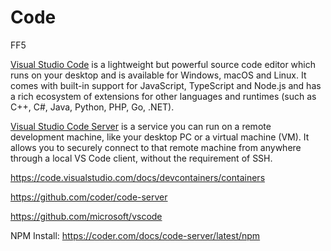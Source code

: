 # Code

FF5

[Visual Studio Code](https://code.visualstudio.com) is a lightweight but 
powerful source code editor which runs on your desktop and is available 
for Windows, macOS and Linux. It comes with built-in support for 
JavaScript, TypeScript and Node.js and has a rich ecosystem of extensions 
for other languages and runtimes (such as C++, C#, Java, Python, PHP, Go, 
.NET).

[Visual Studio Code 
Server](https://code.visualstudio.com/docs/remote/vscode-server) is a 
service you can run on a remote development machine, like your desktop 
PC or a virtual machine (VM). It allows you to securely connect to that 
remote machine from anywhere through a local VS Code client, without 
the requirement of SSH.

https://code.visualstudio.com/docs/devcontainers/containers

https://github.com/coder/code-server

https://github.com/microsoft/vscode

NPM Install: https://coder.com/docs/code-server/latest/npm

